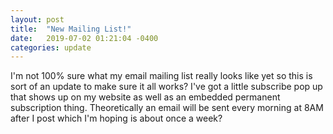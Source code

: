 ```yaml
---
layout: post
title:  "New Mailing List!"
date:   2019-07-02 01:21:04 -0400
categories: update
---
```


I'm not 100% sure what my email mailing list really looks like yet so this is
sort of an update to make sure it all works? I've got a little subscribe
pop up that shows up on my website as well as an embedded permanent subscription
thing. Theoretically an email will be sent every morning at 8AM after I post
which I'm hoping is about once a week?
